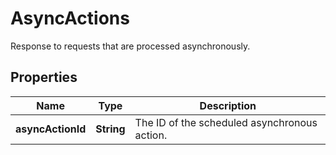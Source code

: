 

# AsyncActions

Response to requests that are processed asynchronously.

## Properties

| Name | Type | Description |
|------------ | ------------- | ------------- |
|**asyncActionId** | **String** | The ID of the scheduled asynchronous action. |



